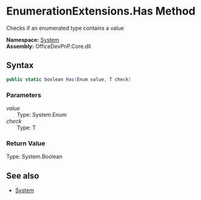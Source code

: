 # EnumerationExtensions.Has Method  
Checks if an enumerated type contains a value  

**Namespace:** [System](System.md)  
**Assembly:** OfficeDevPnP.Core.dll  
## Syntax
```C#
public static boolean Has(Enum value, T check)
```
### Parameters
*value*  
&emsp;&emsp;Type: System.Enum  
*check*  
&emsp;&emsp;Type: T  
### Return Value
Type: System.Boolean  

## See also
- [System](System.md)

